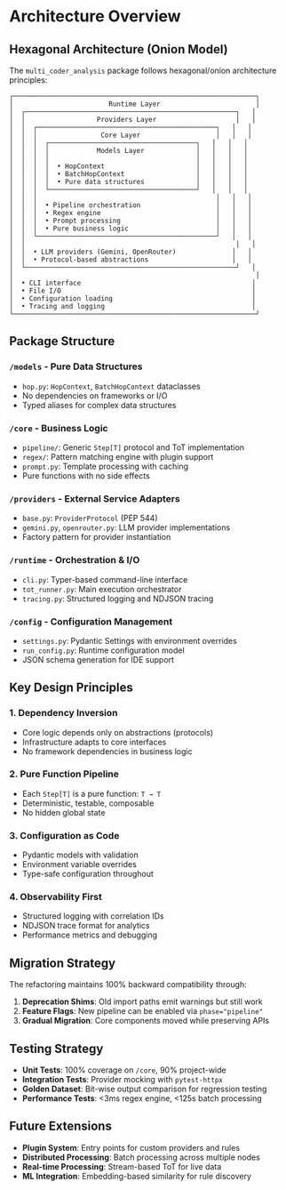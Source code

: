 # Architecture Overview

## Hexagonal Architecture (Onion Model)

The `multi_coder_analysis` package follows hexagonal/onion architecture principles:

```
┌─────────────────────────────────────────────────────────────┐
│                        Runtime Layer                        │
│  ┌─────────────────────────────────────────────────────┐   │
│  │                  Providers Layer                    │   │
│  │  ┌─────────────────────────────────────────────┐   │   │
│  │  │                Core Layer                   │   │   │
│  │  │  ┌─────────────────────────────────────┐   │   │   │
│  │  │  │            Models Layer             │   │   │   │
│  │  │  │                                     │   │   │   │
│  │  │  │  • HopContext                       │   │   │   │
│  │  │  │  • BatchHopContext                  │   │   │   │
│  │  │  │  • Pure data structures             │   │   │   │
│  │  │  └─────────────────────────────────────┘   │   │   │
│  │  │                                             │   │   │
│  │  │  • Pipeline orchestration                   │   │   │
│  │  │  • Regex engine                             │   │   │
│  │  │  • Prompt processing                        │   │   │
│  │  │  • Pure business logic                      │   │   │
│  │  └─────────────────────────────────────────────┘   │   │
│  │                                                     │   │
│  │  • LLM providers (Gemini, OpenRouter)              │   │
│  │  • Protocol-based abstractions                     │   │
│  └─────────────────────────────────────────────────────┘   │
│                                                             │
│  • CLI interface                                           │
│  • File I/O                                                │
│  • Configuration loading                                   │
│  • Tracing and logging                                     │
└─────────────────────────────────────────────────────────────┘
```

## Package Structure

### `/models` - Pure Data Structures
- `hop.py`: `HopContext`, `BatchHopContext` dataclasses
- No dependencies on frameworks or I/O
- Typed aliases for complex data structures

### `/core` - Business Logic
- `pipeline/`: Generic `Step[T]` protocol and ToT implementation
- `regex/`: Pattern matching engine with plugin support
- `prompt.py`: Template processing with caching
- Pure functions with no side effects

### `/providers` - External Service Adapters
- `base.py`: `ProviderProtocol` (PEP 544)
- `gemini.py`, `openrouter.py`: LLM provider implementations
- Factory pattern for provider instantiation

### `/runtime` - Orchestration & I/O
- `cli.py`: Typer-based command-line interface
- `tot_runner.py`: Main execution orchestrator
- `tracing.py`: Structured logging and NDJSON tracing

### `/config` - Configuration Management
- `settings.py`: Pydantic Settings with environment overrides
- `run_config.py`: Runtime configuration model
- JSON schema generation for IDE support

## Key Design Principles

### 1. Dependency Inversion
- Core logic depends only on abstractions (protocols)
- Infrastructure adapts to core interfaces
- No framework dependencies in business logic

### 2. Pure Function Pipeline
- Each `Step[T]` is a pure function: `T → T`
- Deterministic, testable, composable
- No hidden global state

### 3. Configuration as Code
- Pydantic models with validation
- Environment variable overrides
- Type-safe configuration throughout

### 4. Observability First
- Structured logging with correlation IDs
- NDJSON trace format for analytics
- Performance metrics and debugging

## Migration Strategy

The refactoring maintains 100% backward compatibility through:

1. **Deprecation Shims**: Old import paths emit warnings but still work
2. **Feature Flags**: New pipeline can be enabled via `phase="pipeline"`
3. **Gradual Migration**: Core components moved while preserving APIs

## Testing Strategy

- **Unit Tests**: 100% coverage on `/core`, 90% project-wide
- **Integration Tests**: Provider mocking with `pytest-httpx`
- **Golden Dataset**: Bit-wise output comparison for regression testing
- **Performance Tests**: <3ms regex engine, <125s batch processing

## Future Extensions

- **Plugin System**: Entry points for custom providers and rules
- **Distributed Processing**: Batch processing across multiple nodes
- **Real-time Processing**: Stream-based ToT for live data
- **ML Integration**: Embedding-based similarity for rule discovery 